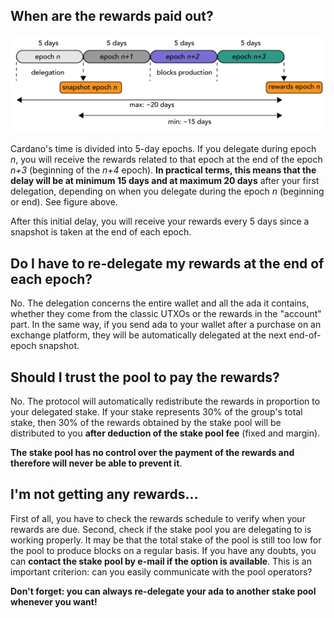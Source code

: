 ## When are the rewards paid out? ##

<img src="./rewards_schedule.png"  title="rewards schedule" width=700px />

Cardano's time is divided into 5-day epochs. If you delegate during epoch *n*, you will receive the rewards related to that epoch at the end of the epoch  *n+3*  (beginning of the *n+4* epoch). **In practical terms, this means that the delay will be at minimum 15 days and at maximum 20 days** after your first delegation, depending on when you delegate during the epoch *n* (beginning or end). See figure above.

After this initial delay, you will receive your rewards every 5 days since a snapshot is taken at the end of each epoch.

## Do I have to re-delegate my rewards at the end of each epoch?

No. The delegation concerns the entire wallet and all the ada it contains, whether they come from the classic UTXOs or the rewards in the "account" part. In the same way, if you send ada to your wallet after a purchase on an exchange platform, they will be automatically delegated at the next end-of-epoch snapshot.

## Should I trust the pool to pay the rewards? ##

No. The protocol will automatically redistribute the rewards in proportion to your delegated stake. If your stake represents 30% of the group's total stake, then 30% of the rewards obtained by the stake pool will be distributed to you **after deduction of the stake pool fee** (fixed and margin).

**The stake pool has no control over the payment of the rewards and therefore will never be able to prevent it**.

## I'm not getting any rewards... ##


First of all, you have to check the rewards schedule to verify when your rewards are due. Second, check if the stake pool you are delegating to is working properly. It may be that the total stake of the pool is still too low for the pool to produce blocks on a regular basis. If you have any doubts, you can **contact the stake pool by e-mail if the option is available**. This is an important criterion: can you easily communicate with the pool operators?

**Don't forget: you can always re-delegate your ada to another stake pool whenever you want!**


